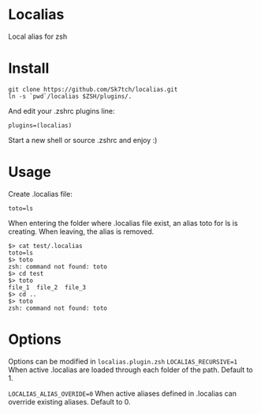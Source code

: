 # Localias
Local alias for zsh

# Install
```
git clone https://github.com/Sk7tch/localias.git
ln -s `pwd`/localias $ZSH/plugins/.
```
And edit your .zshrc plugins line:
```
plugins=(localias)
```
Start a new shell or source .zshrc and enjoy :)

# Usage
Create .localias file:
```
toto=ls
```
When entering the folder where .localias file exist, an alias toto for ls is creating.
When leaving, the alias is removed.

```
$> cat test/.localias
toto=ls
$> toto
zsh: command not found: toto
$> cd test
$> toto
file_1  file_2  file_3
$> cd ..
$> toto
zsh: command not found: toto
```

# Options
Options can be modified in ```localias.plugin.zsh```
```LOCALIAS_RECURSIVE=1```
When active .localias are loaded through each folder of the path. Default to 1.

```LOCALIAS_ALIAS_OVERIDE=0```
When active aliases defined in .localias can override existing aliases. Default to 0.

